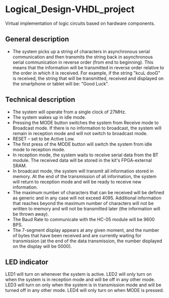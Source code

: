 # Logical_Design-VHDL_project
Virtual implementation of logic circuits based on hardware components‎.

## General description
+ The system picks up a string of characters in asynchronous serial communication and then transmits the string back in
 asynchronous serial communication in reverse order (from end to beginning). This means that the information will be
 transmitted in reverse order relative to the order in which it is received.
 For example, if the string "kcuL dooG" is received, the string that will be transmitted,
 received and displayed on the smartphone or tablet will be: "Good Luck".

## Technical description
+ The system will operate from a single clock of 27MHz.
+ The system wakes up in idle mode.
+ Pressing the MODE button switches the system from Receive mode to Broadcast mode.
  If there is no information to broadcast, the system will remain in reception mode and 
  will not switch to broadcast mode.
+ RESET – set to be Active Low.
+ The first press of the MODE button will switch the system from idle mode to reception mode.
+ In reception mode, the system waits to receive serial data from the BT module. 
 The received data will be stored in the kit's FPGA-external SRAM.
+ In broadcast mode, the system will transmit all information stored in memory.
  At the end of the transmission of all information, the system will return to reception mode
  and will be ready to receive new information.
+ The maximum number of characters that can be received will be defined as generic and in 
 any case will not exceed 4095. Additional information that reaches beyond the maximum number
 of characters will not be written to memory and will not be transmitted later (the
 information will be thrown away).
+ The Baud Rate to communicate with the HC-05 module will be 9600 BPS.
+ The 7-segment display appears at any given moment, and the number of bytes that have been
 received and are currently waiting for transmission (at the end of the data transmission,
 the number displayed on the display will be 0000).

## LED indicator
LED1 will turn on whenever the system is active.
LED2 will only turn on when the system is in reception mode and will be off in any other mode.
LED3 will turn on only when the system is in transmission mode and will be turned off in any other mode.
LED4 will only turn on when MODE is pressed.
